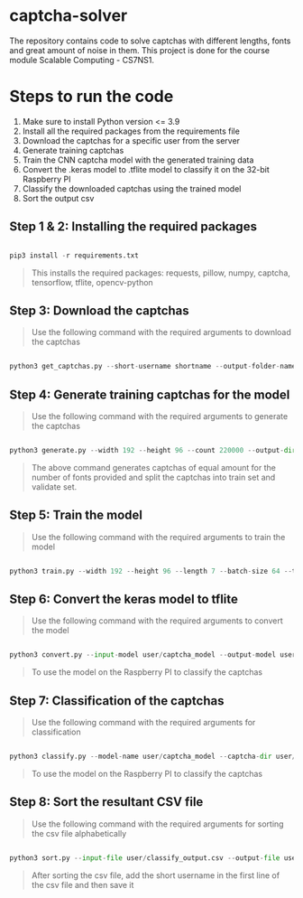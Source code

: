 # captcha-solver

The repository contains code to solve captchas with different lengths, fonts and great amount of noise in them.
This project is done for the course module Scalable Computing - CS7NS1.

# Steps to run the code

1. Make sure to install Python version <= 3.9
2. Install all the required packages from the requirements file
3. Download the captchas for a specific user from the server
4. Generate training captchas
5. Train the CNN captcha model with the generated training data
6. Convert the .keras model to .tflite model to classify it on the 32-bit Raspberry PI
7. Classify the downloaded captchas using the trained model
8. Sort the output csv

## Step 1 & 2: Installing the required packages

```python

pip3 install -r requirements.txt

```
> This installs the required packages: requests, pillow, numpy, captcha, tensorflow, tflite, opencv-python

## Step 3: Download the captchas

> Use the following command with the required arguments to download the captchas

```python

python3 get_captchas.py --short-username shortname --output-folder-name user/downloaded_captchas --file-list-name user/filelist.txt

```


## Step 4: Generate training captchas for the model

> Use the following command with the required arguments to generate the captchas 

```python

python3 generate.py --width 192 --height 96 --count 220000 --output-dir user/training --symbols symbols.txt --fonts user/fonts.txt

```

> The above command generates captchas of equal amount for the number of fonts provided and split the captchas into train set and validate set.

## Step 5: Train the model

> Use the following command with the required arguments to train the model

```python

python3 train.py --width 192 --height 96 --length 7 --batch-size 64 --train-dataset user/training/train --validate-dataset user/training/validate --output-model-name user/captcha_model --epochs 12 --symbols symbols.txt

```

## Step 6: Convert the keras model to tflite

> Use the following command with the required arguments to convert the model

```python

python3 convert.py --input-model user/captcha_model --output-model user/captcha_model 

```

> To use the model on the Raspberry PI to classify the captchas

## Step 7: Classification of the captchas

> Use the following command with the required arguments for classification

```python

python3 classify.py --model-name user/captcha_model --captcha-dir user/captchas --output user/classify_output.csv --symbols symbols.txt --model-type tflite

```

> To use the model on the Raspberry PI to classify the captchas

## Step 8: Sort the resultant CSV file

> Use the following command with the required arguments for sorting the csv file alphabetically


```python

python3 sort.py --input-file user/classify_output.csv --output-file user/sorted_classify_output.csv

```

> After sorting the csv file, add the short username in the first line of the csv file and then save it